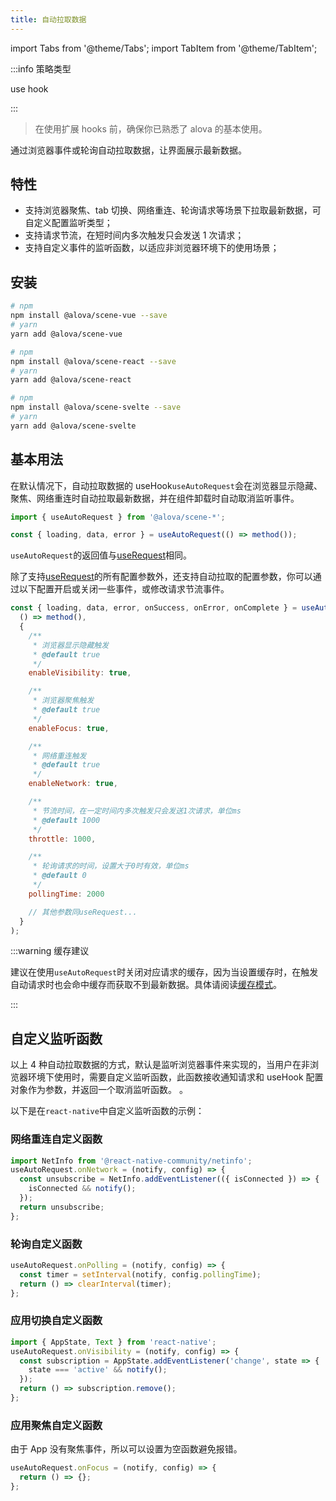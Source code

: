 ```yaml
---
title: 自动拉取数据
---
```


import Tabs from '@theme/Tabs';
import TabItem from '@theme/TabItem';

:::info 策略类型

use hook

:::

> 在使用扩展 hooks 前，确保你已熟悉了 alova 的基本使用。

通过浏览器事件或轮询自动拉取数据，让界面展示最新数据。

## 特性

- 支持浏览器聚焦、tab 切换、网络重连、轮询请求等场景下拉取最新数据，可自定义配置监听类型；
- 支持请求节流，在短时间内多次触发只会发送 1 次请求；
- 支持自定义事件的监听函数，以适应非浏览器环境下的使用场景；

## 安装

<Tabs groupId="framework">
<TabItem value="1" label="vue">

```bash
# npm
npm install @alova/scene-vue --save
# yarn
yarn add @alova/scene-vue

```

</TabItem>
<TabItem value="2" label="react">

```bash
# npm
npm install @alova/scene-react --save
# yarn
yarn add @alova/scene-react

```

</TabItem>

<TabItem value="3" label="svelte">

```bash
# npm
npm install @alova/scene-svelte --save
# yarn
yarn add @alova/scene-svelte

```

</TabItem>
</Tabs>

## 基本用法

在默认情况下，自动拉取数据的 useHook`useAutoRequest`会在浏览器显示隐藏、聚焦、网络重连时自动拉取最新数据，并在组件卸载时自动取消监听事件。

```javascript
import { useAutoRequest } from '@alova/scene-*';

const { loading, data, error } = useAutoRequest(() => method());
```

`useAutoRequest`的返回值与[useRequest](/api/core-hooks#userequest)相同。

除了支持[useRequest](/api/core-hooks#userequest)的所有配置参数外，还支持自动拉取的配置参数，你可以通过以下配置开启或关闭一些事件，或修改请求节流事件。

```javascript
const { loading, data, error, onSuccess, onError, onComplete } = useAutoRequest(
  () => method(),
  {
    /**
     * 浏览器显示隐藏触发
     * @default true
     */
    enableVisibility: true,

    /**
     * 浏览器聚焦触发
     * @default true
     */
    enableFocus: true,

    /**
     * 网络重连触发
     * @default true
     */
    enableNetwork: true,

    /**
     * 节流时间，在一定时间内多次触发只会发送1次请求，单位ms
     * @default 1000
     */
    throttle: 1000,

    /**
     * 轮询请求的时间，设置大于0时有效，单位ms
     * @default 0
     */
    pollingTime: 2000

    // 其他参数同useRequest...
  }
);
```

:::warning 缓存建议

建议在使用`useAutoRequest`时关闭对应请求的缓存，因为当设置缓存时，在触发自动请求时也会命中缓存而获取不到最新数据。具体请阅读[缓存模式](/tutorial/cache/mode)。

:::

## 自定义监听函数

以上 4 种自动拉取数据的方式，默认是监听浏览器事件来实现的，当用户在非浏览器环境下使用时，需要自定义监听函数，此函数接收通知请求和 useHook 配置对象作为参数，并返回一个取消监听函数。
。

以下是在`react-native`中自定义监听函数的示例：

### 网络重连自定义函数

```javascript
import NetInfo from '@react-native-community/netinfo';
useAutoRequest.onNetwork = (notify, config) => {
  const unsubscribe = NetInfo.addEventListener(({ isConnected }) => {
    isConnected && notify();
  });
  return unsubscribe;
};
```

### 轮询自定义函数

```javascript
useAutoRequest.onPolling = (notify, config) => {
  const timer = setInterval(notify, config.pollingTime);
  return () => clearInterval(timer);
};
```

### 应用切换自定义函数

```javascript
import { AppState, Text } from 'react-native';
useAutoRequest.onVisibility = (notify, config) => {
  const subscription = AppState.addEventListener('change', state => {
    state === 'active' && notify();
  });
  return () => subscription.remove();
};
```

### 应用聚焦自定义函数

由于 App 没有聚焦事件，所以可以设置为空函数避免报错。

```javascript
useAutoRequest.onFocus = (notify, config) => {
  return () => {};
};
```
